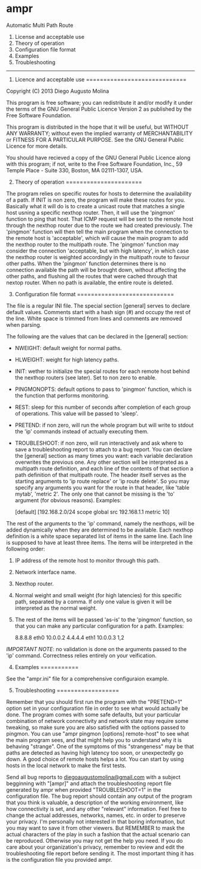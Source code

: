 ampr
====

Automatic Multi Path Route

1.  License and acceptable use
2.  Theory of operation
3.  Configuration file format
4.  Examples
5.  Troubleshooting

----------------------------------------------------------------------------------------------------

1. Licence and acceptable use
=============================

Copyright (C) 2013 Diego Augusto Molina

This program is free software; you can redistribute it and/or modify it under the terms of the GNU
General Public Licence Version 2 as published by the Free Software Foundation.

This program is distributed in the hope that it will be useful, but WITHOUT ANY WARRANTY; without
even the implied warranty of MERCHANTABILITY or FITNESS FOR A PARTICULAR PURPOSE. See the GNU
General Public Licence for more details.

You should have recieved a copy of the GNU General Public Licence along with this program; if not,
write to the Free Software Foundation, Inc., 59 Temple Place - Suite 330, Boston, MA  02111-1307,
USA.

2. Theory of operation
======================

The program relies on specific routes for hosts to determine the availability of a path. If INIT is
non zero, the program will make these routes for you. Basically what it will do is to create a
unicast route that matches a single host usning a specific nexthop router. Then, it will use the
'pingmon' function to ping that host. That ICMP request will be sent to the remote host through the
nexthop router due to the route we had created previously. The 'pingmon' function will then tell the
main program when the connection to the remote host is 'acceptable', which will cause the main
program to add the nexthop router to the multipath route. The 'pingmon' function may consider the
connection 'acceptable, but with high latency', in which case the nexthop router is weighted
accordingly in the multipath route to favour other paths. When the 'pingmon' function determines
there is no connection available the path will be brought down, without affecting the other paths,
and flushing all the routes that were cached through that nextop router. When no path is available,
the entire route is deleted.

3. Configuration file format
============================

The file is a regular INI file. The special section [general] serves to declare default values.
Comments start with a hash sign (#) and occupy the rest of the line. White space is trimmed from
lines and comments are removed when parsing.

The following are the values that can be declared in the [general] section:
*   NWEIGHT: default weight for normal paths.
*   HLWEIGHT: weight for high latency paths.
*   INIT: wether to initialize the special routes for each remote host behind the nexthop routers
    (see later). Set to non zero to enable.
*   PINGMONOPTS: default options to pass to 'pingmon' function, which is the function that performs
    monitoring.
*   REST: sleep for this number of seconds after completion of each group of operations. This value
    will be passed to 'sleep'.
*   PRETEND: if non zero, will run the whole program but will write to stdout the 'ip' commands
    instead of actually executing them.
*   TROUBLESHOOT: if non zero, will run interactively and ask where to save a troubleshooting report
    to attach to a bug report.
You can declare the [general] section as many times you want: each variable declaration overwrites
the previous one.
Any other section will be interpreted as a multipath route definition, and each line of the contents
of that section a path definition of that multipath route. The header itself serves as the starting
arguments to 'ip route replace' or 'ip route delete'. So you may specify any arguments you want for
the route in that header, like 'table mytab', 'metric 2'. The only one that cannot be missing is
the 'to' argument (for obvious reasons). Examples:


    [default]
    [192.168.2.0/24 scope global src 192.168.1.1 metric 10]

The rest of the arguments to the 'ip' command, namely the nexthops, will be added dynamically when
they are determined to be available. Each nexthop definition is a white space separated list of
items in the same line. Each line is supposed to have at least three items. The items will be
interpreted in the following order:
1.  IP address of the remote host to monitor through this path.
2.  Network interface name.
3.  Nexthop router.
4.  Normal weight and small weight (for high latencies) for this specific path, separated by a
    comma. If only one value is given it will be interpreted as the normal weight.
5.  The rest of the items will be passed 'as-is' to the 'pingmon' function, so that you can make any
    particular configuration for a path.
Examples:

    8.8.8.8 eth0 10.0.0.2
    4.4.4.4 eth1 10.0.0.3 1,2

*IMPORTANT NOTE*: no validation is done on the arguments passed to the 'ip' command. Correctness
relies entirely on your veification.

4. Examples
===========

See the "ampr.ini" file for a comprehensive configuraion example.

5. Troubleshooting
==================

Remember that you should first run the program with the "PRETEND=1" option set in your configuration
file in order to see what would actually be done. The program comes with some safe defaults, but
your particular combination of network connectivity and network state may require some tweaking, so
make sure you are also satisfied with the options passed to pingmon. You can use "ampr pìngmon
[options] remote-host" to see what the main program sees, and that might help you to understand why
it is behaving "strange". One of the symptoms of this "strangeness" may be that paths are detected
as having high latency too soon, or unexpectedly go down. A good choice of remote hosts helps a lot.
You can start by using hosts in the local network to make the first tests.

Send all bug reports to diegoaugustomolina@gmail.com with a subject begginning with "[ampr]" and
attach the troubleshooting report file generated by ampr when provided "TROUBLESHOOT=1" in the
configuration file. The bug report should contain any output of the program that you think is
valuable, a description of the working environment, like how connectivity is set, and any other
"relevant" information. Feel free to change the actual addresses, networks, names, etc. in order to
preserve your privacy. I'm personally not interested in that boring information, but you may want to
save it from other viewers. But REMEMBER to mask the actual characters of the play in such a fashion
that the actual scenario can be reproduced. Otherwise you may not get the help you need.  If you do
care about your organization's privacy, remember to review and edit the troubleshooting file report
before sending it. The most important thing it has is the configuration file you provided ampr.

